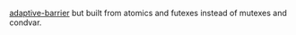 [adaptive-barrier](https://docs.rs/adaptive-barrier/latest/adaptive_barrier/) but built from atomics and futexes instead of mutexes and condvar.